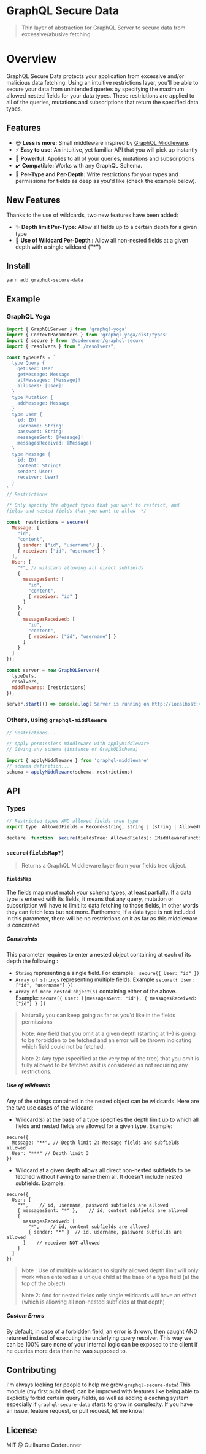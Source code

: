 # GraphQL Secure Data
> Thin layer of abstraction for GraphQL Server to secure data from excessive/abusive fetching


# Overview

GraphQL Secure Data protects your application from excessive and/or malicious data fetching. Using an intuitive restrictions layer, you'll be able to secure your data from unintended queries by specifying the maximum allowed nested fields for your data types. These restrictions are applied to all of the  queries, mutations and subscriptions that return the specified data types.

## Features

-   😎  **Less is more:**  Small middleware inspired by  [GraphQL Middleware](https://github.com/prismagraphql/graphql-middleware).
-   ⚡  **Easy to use:**  An intuitive, yet familiar API that you will pick up instantly
-   💪  **Powerful:**  Applies to all of your queries, mutations and subscriptions
-   ✔️  **Compatible:**  Works with any GraphQL Schema.
-   🎯  **Per-Type and Per-Depth:**  Write restrictions for your types and permissions for fields as deep as you'd like (check the example below).

## New Features

Thanks to the use of wildcards, two new features have been added:
-   ✨  **Depth limit Per-Type:** Allow all fields up to a certain depth for a given type
-   🚀 **Use of Wildcard Per-Depth :** Allow all non-nested fields at a given depth with a single wildcard (**"*"**)

## Install

```
yarn add graphql-secure-data
```

## Example
### GraphQL Yoga

```javascript
import { GraphQLServer } from 'graphql-yoga'
import { ContextParameters } from 'graphql-yoga/dist/types'
import { secure } from '@coderunner/graphql-secure'
import { resolvers } from "./resolvers";

const typeDefs = `
  type Query {
    getUser: User
    getMessage: Message
    allMessages: [Message]!
    allUsers: [User]!
  }
  type Mutation {
    addMessage: Message
  }
  type User {
    id: ID!
    username: String!
    password: String!
    messagesSent: [Message]!
    messagesReceived: [Message]!
  }
  type Message {
    id: ID!
    content: String!
    sender: User!
    receiver: User!
  }
`
// Restrictions

/* Only specify the object types that you want to restrict, and
fields and nested fields that you want to allow  */

const  restrictions = secure({
  Message: [
    "id",
    "content",
    { sender: ["id", "username"] },
    { receiver: ["id", "username"] }
  ],
  User: [
    "*", // wildcard allowing all direct subfields
    {
      messagesSent: [
        "id",
        "content",
        { receiver: "id" }
      ]
    },
    {
      messagesReceived: [
        "id",
        "content",
        { receiver: ["id", "username"] }
      ]
    }
  ]
});

const server = new GraphQLServer({
  typeDefs,
  resolvers,
  middlewares: [restrictions]
});

server.start(() => console.log('Server is running on http://localhost:4000'));
```

### Others, using  `graphql-middleware`
```javascript
// Restrictions...

// Apply permissions middleware with applyMiddleware
// Giving any schema (instance of GraphQLSchema)

import { applyMiddleware } from 'graphql-middleware'
// schema definition...
schema = applyMiddleware(schema, restrictions)
```

## API

### Types

```javascript
// Restricted types AND allowed fields tree type
export type  AllowedFields = Record<string, string | (string | AllowedFields)[]>

declare  function  secure(fieldsTree: AllowedFields): IMiddlewareFunction
```

### `secure(fieldsMap?)`

> Returns a GraphQL Middleware layer from your fields tree object.

#### `fieldsMap`

The fields map must match your schema types, at least partially.
If a data type is entered with its fields, it means that any query, mutation or
subscription will have to limit its data fetching to those fields, in other words they can fetch less but not more. Furthemore, if a data type is not included
in this parameter, there will be no restrictions on it as far as this middleware
is concerned.

##### Constraints
This parameter requires to enter a nested object containing at each of its depth the
following :
-   `String` representing a single field.  For example:   ` secure({ User: "id" })`
-   `Array of strings` representing multiple fields.
    Example `secure({ User: ["id", "username"] })`
-  `Array of more nested object(s)` containing either of the above.  Example:
   `secure({ User: [{messagesSent: "id"}, { messagesReceived: ["id"] } ])`

>  Naturally you can keep going as far as you'd like in the fields
>  permissions
>
>  Note: Any field that you omit at a given depth (starting at 1+) is going to
>  be  forbidden to be fetched and an error will be thrown indicating which
>  field could not be fetched.
>
> Note 2: Any type (specified at the very top of the tree) that you omit is
> fully allowed to be fetched as it is considered as not requiring any
> restrictions.

##### Use of wildcards

Any of the strings contained in the nested object can be wildcards. Here are the two use cases of the wildcard:

- Wildcard(s) at the base of a type specifies the depth limit up to which all fields and nested fields are allowed for a given type.
Example:
```
secure({
  Message: "**", // Depth limit 2: Message fields and subfields allowed
  User: "***" // Depth limit 3
})
```
- Wildcard at a given depth allows all direct non-nested subfields to be fetched without having to name them all. It doesn't include nested subfields.
Example:
```javasript
secure({
  User: [
    "*",    // id, username, password subfields are allowed
    { messagesSent: "*" },    // id, content subfields are allowed
    {
      messagesReceived: [
        "*",    // id, content subfields are allowed
        { sender: "*" }  // id, username, password subfields are allowed
      ]    // receiver NOT allowed
    }
  ]
})
```

> Note : Use of multiple wildcards to signify allowed depth limit will only work when entered as a unique child at the base of a type field (at the top of the object)
>
> Note 2: And for nested fields only single wildcards will have an effect (which is allowing all non-nested subfields at that depth)

##### Custom Errors
By default, in case of a forbidden field, an error is thrown, then caught AND
returned instead of executing the underlying query resolver. This way we can be 100% sure none of your internal logic can be exposed to the client if he
queries more data than he was supposed to.

## Contributing

I'm always looking for people to help me grow  `graphql-secure-data`!
This module (my first published) can be improved with features like being able
to explicitly forbid certain query fields, as well as adding a caching system
especially if `graphql-secure-data` starts to grow in complexity.
If you have an issue, feature request, or pull request, let me know!

## License

MIT @ Guillaume Coderunner